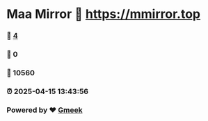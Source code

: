# Maa Mirror :link: https://mmirror.top 
### :page_facing_up: [4](https://mmirror.top/tag.html) 
### :speech_balloon: 0 
### :hibiscus: 10560 
### :alarm_clock: 2025-04-15 13:43:56 
### Powered by :heart: [Gmeek](https://github.com/Meekdai/Gmeek)
